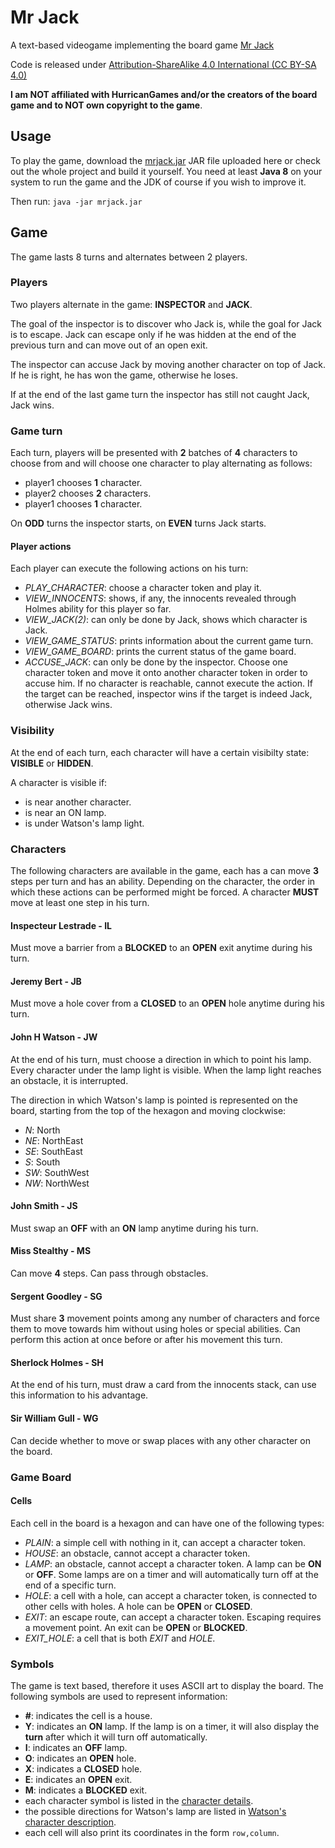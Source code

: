 # Mr Jack
A text-based videogame implementing the board game [Mr Jack](http://www.hurricangames.com/game/mr-jack-london-2016)

Code is released under [Attribution-ShareAlike 4.0 International (CC BY-SA 4.0) ](https://creativecommons.org/licenses/by-sa/4.0/legalcode)

**I am NOT affiliated with HurricanGames and/or the creators of the board game and to NOT own copyright to the game**.

## Usage

To play the game, download the [mrjack.jar](MrJack/out/artifacts/mrjack_jar/mrjack.jar) JAR file uploaded here or check out the whole project and build it yourself. You need at least **Java 8** on your system to run the game and the JDK of course if you wish to improve it.

Then run: `java -jar mrjack.jar`

## Game

The game lasts 8 turns and alternates between 2 players.

### Players

Two players alternate in the game: **INSPECTOR** and **JACK**.

The goal of the inspector is to discover who Jack is, while the goal for Jack is to escape.
Jack can escape only if he was hidden at the end of the previous turn and can move out of an open exit.

The inspector can accuse Jack by moving another character on top of Jack. If he is right, he has won the game, otherwise he loses.

If at the end of the last game turn the inspector has still not caught Jack, Jack wins.

### Game turn

Each turn, players will be presented with **2** batches of **4** characters to choose from and will choose one character to play alternating as follows:
* player1 chooses **1** character.
* player2 chooses **2** characters.
* player1 chooses **1** character.

On **ODD** turns the inspector starts, on **EVEN** turns Jack starts.

#### Player actions

Each player can execute the following actions on his turn:
* *PLAY_CHARACTER*: choose a character token and play it.
* *VIEW_INNOCENTS*: shows, if any, the innocents revealed through Holmes ability for this player so far.
* *VIEW_JACK(2)*: can only be done by Jack, shows which character is Jack.
* *VIEW_GAME_STATUS*: prints information about the current game turn.
* *VIEW_GAME_BOARD*: prints the current status of the game board.
* *ACCUSE_JACK*: can only be done by the inspector. Choose one character token and move it onto another character token in order to accuse him. 
  If no character is reachable, cannot execute the action.
  If the target can be reached, inspector wins if the target is indeed Jack, otherwise Jack wins.
  
### Visibility

At the end of each turn, each character will have a certain visibilty state: **VISIBLE** or **HIDDEN**.

A character is visible if:
* is near another character.
* is near an ON lamp.
* is under Watson's lamp light.

### Characters

The following characters are available in the game, each has a can move **3** steps per turn and has an ability.
Depending on the character, the order in which these actions can be performed might be forced.
A character **MUST** move at least one step in his turn.

#### Inspecteur Lestrade - IL

Must move a barrier from a **BLOCKED** to an **OPEN** exit anytime during his turn.

#### Jeremy Bert - JB

Must move a hole cover from a **CLOSED** to an **OPEN** hole anytime during his turn.

#### John H Watson - JW

At the end of his turn, must choose a direction in which to point his lamp. Every character under the lamp light is visible.
When the lamp light reaches an obstacle, it is interrupted.

The direction in which Watson's lamp is pointed is represented on the board, starting from the top of the hexagon and moving clockwise:
* *N*: North
* *NE*: NorthEast
* *SE*: SouthEast
* *S*: South
* *SW*: SouthWest
* *NW*: NorthWest

#### John Smith - JS

Must swap an **OFF** with an **ON** lamp anytime during his turn.

#### Miss Stealthy - MS

Can move **4** steps. Can pass through obstacles.

#### Sergent Goodley - SG

Must share **3** movement points among any number of characters and force them to move towards him without using holes or special abilities.
Can perform this action at once before or after his movement this turn.

#### Sherlock Holmes - SH

At the end of his turn, must draw a card from the innocents stack, can use this information to his advantage.

#### Sir William Gull - WG

Can decide whether to move or swap places with any other character on the board.

### Game Board

#### Cells

Each cell in the board is a hexagon and can have one of the following types:
* *PLAIN*: a simple cell with nothing in it, can accept a character token.
* *HOUSE*: an obstacle, cannot accept a character token.
* *LAMP*: an obstacle, cannot accept a character token. A lamp can be **ON** or **OFF**. Some lamps are on a timer and will automatically turn off at the end of a specific turn.
* *HOLE*: a cell with a hole, can accept a character token, is connected to other cells with holes. A hole can be **OPEN** or **CLOSED**.
* *EXIT*: an escape route, can accept a character token. Escaping requires a movement point. An exit can be **OPEN** or **BLOCKED**.
* *EXIT_HOLE*: a cell that is both *EXIT* and *HOLE*.

### Symbols

The game is text based, therefore it uses ASCII art to display the board. The following symbols are used to represent information:
* **#**: indicates the cell is a house.
* **Y**: indicates an **ON** lamp. If the lamp is on a timer, it will also display the **turn** after which it will turn off automatically.
* **I**: indicates an **OFF** lamp.
* **O**: indicates an **OPEN** hole.
* **X**: indicates a **CLOSED** hole.
* **E**: indicates an **OPEN** exit.
* **M**: indicates a **BLOCKED** exit.
* each character symbol is listed in the [character details](#characters).
* the possible directions for Watson's lamp are listed in [Watson's character description](#john-h-watson---jw).
* each cell will also print its coordinates in the form `row,column`.